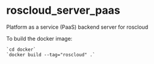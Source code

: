 # roscloud_server_paas
Platform as a service (PaaS) backend server for roscloud

To build the docker image:

    `cd docker`
    `docker build --tag="roscloud" .`
